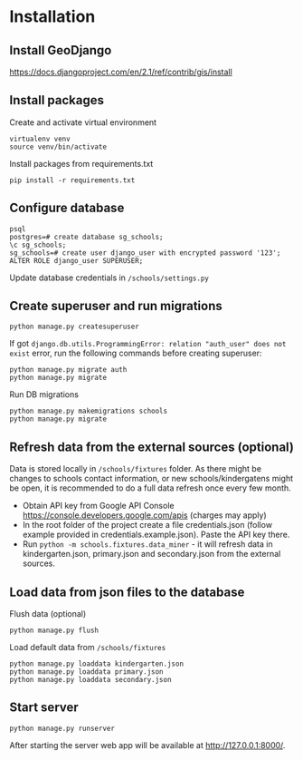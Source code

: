# Installation

## Install GeoDjango
https://docs.djangoproject.com/en/2.1/ref/contrib/gis/install

## Install packages
Create and activate virtual environment
```
virtualenv venv
source venv/bin/activate
```

Install packages from requirements.txt
```
pip install -r requirements.txt
```

## Configure database
```
psql
postgres=# create database sg_schools;
\c sg_schools;
sg_schools=# create user django_user with encrypted password '123';
ALTER ROLE django_user SUPERUSER;
```
Update database credentials in `/schools/settings.py`

## Create superuser and run migrations
```
python manage.py createsuperuser
```

If got `django.db.utils.ProgrammingError: relation "auth_user" does not exist` error, run the following commands before creating superuser:
```
python manage.py migrate auth
python manage.py migrate
```

Run DB migrations
```
python manage.py makemigrations schools
python manage.py migrate
```

## Refresh data from the external sources (optional)
Data is stored locally in `/schools/fixtures` folder. As there might be changes to schools contact information, or new schools/kindergatens might be open, it is recommended to do a full data refresh once every few month.

* Obtain API key from Google API Console https://console.developers.google.com/apis (charges may apply)
* In the root folder of the project create a file credentials.json (follow example provided in credentials.example.json). Paste the API key there.
* Run `python -m schools.fixtures.data_miner` - it will refresh data in kindergarten.json, primary.json and secondary.json from the external sources.

## Load data from json files to the database
Flush data (optional)
```
python manage.py flush
```

Load default data from `/schools/fixtures`
```
python manage.py loaddata kindergarten.json
python manage.py loaddata primary.json
python manage.py loaddata secondary.json
```

## Start server
```
python manage.py runserver
 ```
After starting the server web app will be available at http://127.0.0.1:8000/.